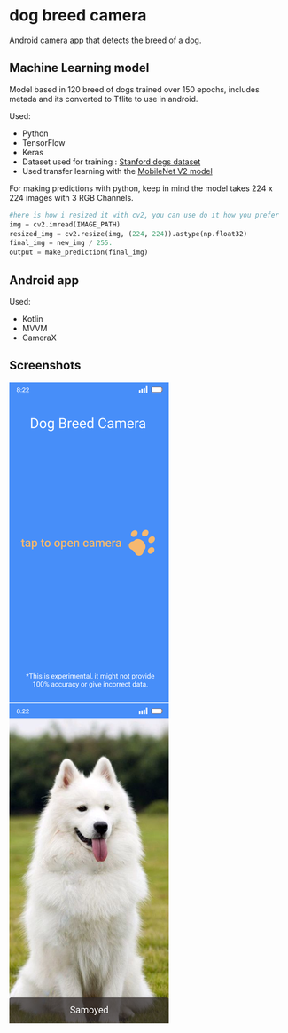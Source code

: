 # dog breed camera
Android camera app that detects the breed of a dog.

## Machine Learning model

Model based in 120 breed of dogs trained over 150 epochs, includes metada and its converted to Tflite to use in android.

Used:

  * Python
  * TensorFlow
  * Keras
  * Dataset used for training : [Stanford dogs dataset](http://vision.stanford.edu/aditya86/ImageNetDogs/main.html)
  * Used transfer learning with the [MobileNet V2 model](https://tfhub.dev/google/tf2-preview/mobilenet_v2/feature_vector/4)


For making predictions with python, keep in mind the model takes 224 x 224 images with 3 RGB Channels.
```python
#here is how i resized it with cv2, you can use do it how you prefer
img = cv2.imread(IMAGE_PATH)
resized_img = cv2.resize(img, (224, 224)).astype(np.float32)
final_img = new_img / 255.
output = make_prediction(final_img)
```

## Android app
Used:

  * Kotlin
  * MVVM
  * CameraX

## Screenshots
![N|Solid](https://github.com/puntogris/dog-breed-camera/blob/master/screenshots/1.png)
![N|Solid](https://github.com/puntogris/dog-breed-camera/blob/master/screenshots/2.png)